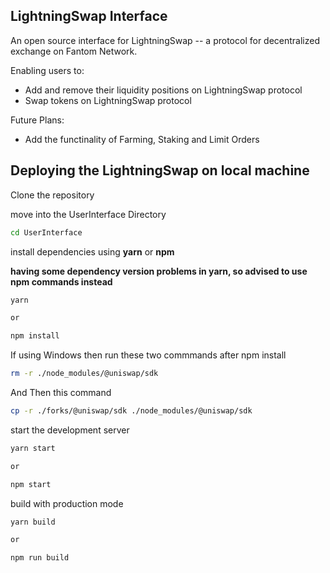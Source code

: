 ## LightningSwap Interface

An open source interface for LightningSwap -- a protocol for decentralized exchange on Fantom Network.

Enabling users to:

- Add and remove their liquidity positions on LightningSwap protocol
- Swap tokens on LightningSwap protocol

Future Plans:

- Add the functinality of Farming, Staking and Limit Orders

## Deploying the LightningSwap on local machine

Clone the repository

move into the UserInterface Directory

```sh
cd UserInterface
```

install dependencies using **yarn** or **npm**

**having some dependency version problems in yarn, so advised to use npm commands instead**

```sh
yarn

or

npm install
```
If using Windows then run these two commmands after npm install

```sh
rm -r ./node_modules/@uniswap/sdk
```
And Then this command

```sh
cp -r ./forks/@uniswap/sdk ./node_modules/@uniswap/sdk
```

start the development server
```sh
yarn start

or

npm start
```

build with production mode
```sh
yarn build

or

npm run build
```